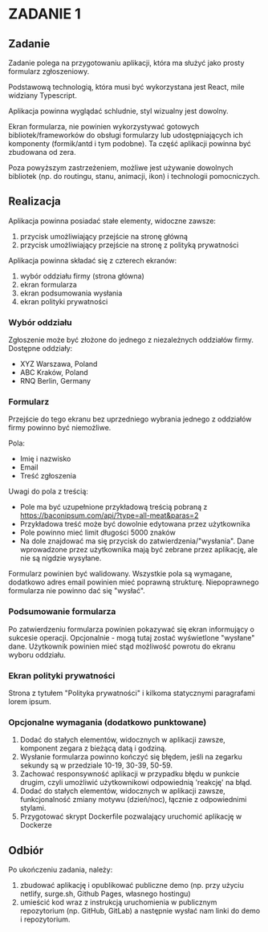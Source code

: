 # ZADANIE 1

## Zadanie

Zadanie polega na przygotowaniu aplikacji, która ma służyć jako prosty formularz zgłoszeniowy.

Podstawową technologią, która musi być wykorzystana jest React, mile widziany Typescript.

Aplikacja powinna wyglądać schludnie, styl wizualny jest dowolny.

Ekran formularza, nie powinien wykorzystywać gotowych bibliotek/frameworków do obsługi formularzy lub udostępniających ich komponenty (formik/antd i tym podobne). Ta część aplikacji powinna być zbudowana od zera.

Poza powyższym zastrzeżeniem, możliwe jest używanie dowolnych bibliotek (np. do routingu, stanu, animacji, ikon) i technologii pomocniczych.

## Realizacja

Aplikacja powinna posiadać stałe elementy, widoczne zawsze:

1. przycisk umożliwiający przejście na stronę główną
2. przycisk umożliwiający przejście na stronę z polityką prywatności

Aplikacja powinna składać się z czterech ekranów:

1. wybór oddziału firmy (strona główna)
2. ekran formularza
3. ekran podsumowania wysłania
4. ekran polityki prywatności

### Wybór oddziału

Zgłoszenie może być złożone do jednego z niezależnych oddziałów firmy. Dostępne oddziały:

- XYZ Warszawa, Poland
- ABC Kraków, Poland
- RNQ Berlin, Germany

### Formularz

Przejście do tego ekranu bez uprzedniego wybrania jednego z oddziałów firmy powinno być niemożliwe.

Pola:

- Imię i nazwisko
- Email
- Treść zgłoszenia

Uwagi do pola z treścią:

- Pole ma być uzupełnione przykładową treścią pobraną z
  <https://baconipsum.com/api/?type=all-meat&paras=2>
- Przykładowa treść może być dowolnie edytowana przez użytkownika
- Pole powinno mieć limit długości 5000 znaków
- Na dole znajdować ma się przycisk do zatwierdzenia/"wysłania". Dane wprowadzone przez użytkownika mają być zebrane przez aplikację, ale nie są nigdzie wysyłane.

Formularz powinien być walidowany. Wszystkie pola są wymagane, dodatkowo adres email powinien mieć poprawną strukturę. Niepoprawnego formularza nie powinno dać się "wysłać".

### Podsumowanie formularza

Po zatwierdzeniu formularza powinien pokazywać się ekran informujący o sukcesie operacji. Opcjonalnie - mogą tutaj zostać wyświetlone "wysłane" dane. Użytkownik powinien mieć stąd możliwość powrotu do ekranu wyboru oddziału.

### Ekran polityki prywatności

Strona z tytułem "Polityka prywatności" i kilkoma statycznymi paragrafami lorem ipsum.

### Opcjonalne wymagania (dodatkowo punktowane)

1. Dodać do stałych elementów, widocznych w aplikacji zawsze, komponent zegara z bieżącą datą i godziną.
2. Wysłanie formularza powinno kończyć się błędem, jeśli na zegarku sekundy są w przedziale 10-19, 30-39, 50-59.
3. Zachować responsywność aplikacji w przypadku błędu w punkcie drugim, czyli umożliwić użytkownikowi odpowiednią 'reakcję' na błąd.
4. Dodać do stałych elementów, widocznych w aplikacji zawsze, funkcjonalność zmiany motywu (dzień/noc), łącznie z odpowiednimi stylami.
5. Przygotować skrypt Dockerfile pozwalający uruchomić aplikację w Dockerze

## Odbiór

Po ukończeniu zadania, należy:

1. zbudować aplikację i opublikować publiczne demo (np. przy użyciu netlify, surge.sh, Github Pages, własnego hostingu)
2. umieścić kod wraz z instrukcją uruchomienia w publicznym repozytorium (np. GitHub, GitLab) a następnie wysłać nam linki do demo i repozytorium.
